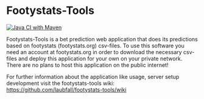 # Footystats-Tools

[![Java CI with Maven](https://github.com/laubfall/footystats-tools/actions/workflows/maven.yml/badge.svg)](https://github.com/laubfall/footystats-tools/actions/workflows/maven.yml)

Footystats-Tools is a bet prediction web application that does its predictions based on footystats (footystats.org) csv-files. To use this software
you need an account at footystats.org in order to download the necessary csv-files and deploy this application for your own on your private network.
There are no plans to host this application on the public internet!

For further information about the application like usage, server setup development visit the footystats-tools
wiki: https://github.com/laubfall/footystats-tools/wiki
